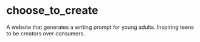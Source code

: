# choose_to_create
A website that generates a writing prompt for young adults. Inspiring teens to be creators over consumers. 
